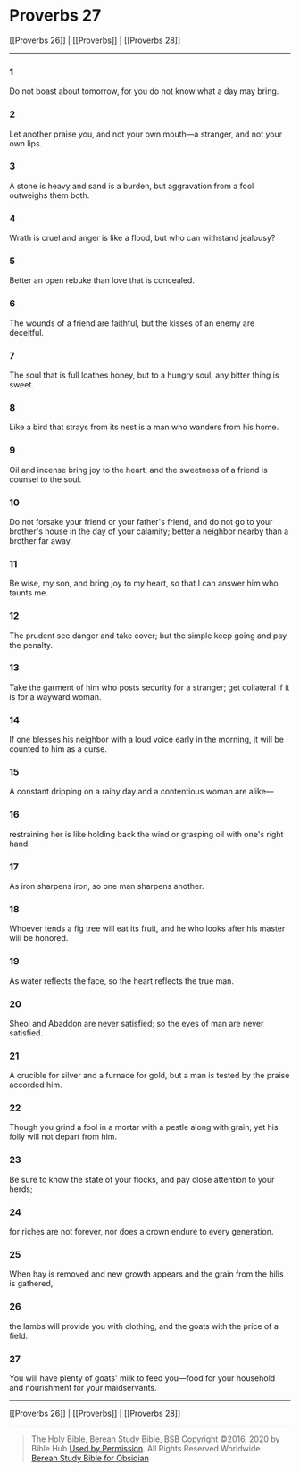 # Proverbs 27

[[Proverbs 26]] | [[Proverbs]] | [[Proverbs 28]]

---

### 1
Do not boast about tomorrow, for you do not know what a day may bring.

### 2
Let another praise you, and not your own mouth—a stranger, and not your own lips.

### 3
A stone is heavy and sand is a burden, but aggravation from a fool outweighs them both.

### 4
Wrath is cruel and anger is like a flood, but who can withstand jealousy?

### 5
Better an open rebuke than love that is concealed.

### 6
The wounds of a friend are faithful, but the kisses of an enemy are deceitful.

### 7
The soul that is full loathes honey, but to a hungry soul, any bitter thing is sweet.

### 8
Like a bird that strays from its nest is a man who wanders from his home.

### 9
Oil and incense bring joy to the heart, and the sweetness of a friend is counsel to the soul.

### 10
Do not forsake your friend or your father's friend, and do not go to your brother's house in the day of your calamity; better a neighbor nearby than a brother far away.

### 11
Be wise, my son, and bring joy to my heart, so that I can answer him who taunts me.

### 12
The prudent see danger and take cover; but the simple keep going and pay the penalty.

### 13
Take the garment of him who posts security for a stranger; get collateral if it is for a wayward woman.

### 14
If one blesses his neighbor with a loud voice early in the morning, it will be counted to him as a curse.

### 15
A constant dripping on a rainy day and a contentious woman are alike—

### 16
restraining her is like holding back the wind or grasping oil with one's right hand.

### 17
As iron sharpens iron, so one man sharpens another.

### 18
Whoever tends a fig tree will eat its fruit, and he who looks after his master will be honored.

### 19
As water reflects the face, so the heart reflects the true man.

### 20
Sheol and Abaddon are never satisfied; so the eyes of man are never satisfied.

### 21
A crucible for silver and a furnace for gold, but a man is tested by the praise accorded him.

### 22
Though you grind a fool in a mortar with a pestle along with grain, yet his folly will not depart from him.

### 23
Be sure to know the state of your flocks, and pay close attention to your herds;

### 24
for riches are not forever, nor does a crown endure to every generation.

### 25
When hay is removed and new growth appears and the grain from the hills is gathered,

### 26
the lambs will provide you with clothing, and the goats with the price of a field.

### 27
You will have plenty of goats' milk to feed you—food for your household and nourishment for your maidservants.

---

[[Proverbs 26]] | [[Proverbs]] | [[Proverbs 28]]

---

> The Holy Bible, Berean Study Bible, BSB
> Copyright &copy;2016, 2020 by Bible Hub
> [Used by Permission](https://berean.bible/terms.htm). All Rights Reserved Worldwide.
> [Berean Study Bible for Obsidian](https://github.com/gapmiss/berean-study-bible-for-obsidian)

